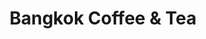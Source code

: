 ---
title: Bangkok Coffee & Tea
category: Asia
image: /assets/list_images/bkk-coffee.jpg
maps_url: https://maps.app.goo.gl/3NGZCSCCVr2CPpoX8
---